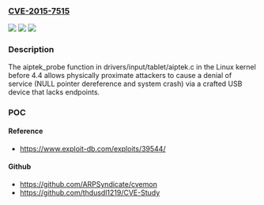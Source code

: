 ### [CVE-2015-7515](https://cve.mitre.org/cgi-bin/cvename.cgi?name=CVE-2015-7515)
![](https://img.shields.io/static/v1?label=Product&message=n%2Fa&color=blue)
![](https://img.shields.io/static/v1?label=Version&message=n%2Fa&color=blue)
![](https://img.shields.io/static/v1?label=Vulnerability&message=n%2Fa&color=brighgreen)

### Description

The aiptek_probe function in drivers/input/tablet/aiptek.c in the Linux kernel before 4.4 allows physically proximate attackers to cause a denial of service (NULL pointer dereference and system crash) via a crafted USB device that lacks endpoints.

### POC

#### Reference
- https://www.exploit-db.com/exploits/39544/

#### Github
- https://github.com/ARPSyndicate/cvemon
- https://github.com/thdusdl1219/CVE-Study

